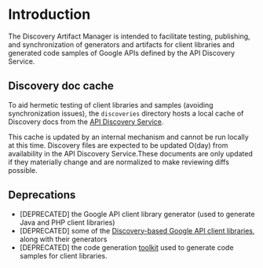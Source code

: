 # Introduction

The Discovery Artifact Manager is intended to facilitate testing, publishing, and synchronization of generators
and artifacts for client libraries and generated code samples of Google APIs defined by the API Discovery Service.

## Discovery doc cache

To aid hermetic testing of client libraries and samples (avoiding synchronization issues), the `discoveries`
directory hosts a local cache of Discovery docs from the [API Discovery Service](https://developers.google.com/discovery/).

This cache is updated by an internal mechanism and cannot be run locally at this time. Discovery files are expected to be
updated O(day) from availability in the API Discovery Service.These documents are only updated if they materially
change and are normalized to make reviewing diffs possible.

## Deprecations

- [DEPRECATED] the Google API client library generator (used to generate Java and PHP client libraries)
- [DEPRECATED] some of the [Discovery-based Google API client libraries](https://developers.google.com/discovery/libraries), along with their generators
- [DEPRECATED] the code generation [toolkit](https://github.com/googleapis/toolkit/) used to generate code samples for client libraries.
